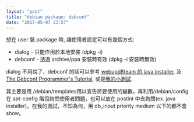 ```yaml
---
layout: "post"
title: "debian package: debconf"
date: "2017-05-07 23:57"
---
```


想在 user 裝 package 時, 讓使用者設定可以有幾個方式:
* dialog - 只能作用於本地安裝 (dpkg -i)
* debconf - 透過 archive/ppa 安裝時有效 (dpkg -i 安裝時無效)

dialog 不用說了，debconf 的話可以參考 [webupd8team 的 java installer][1], 及 [The Debconf Programmer's Tutorial][], 或是[我的小測試][2].

其主要是用 /debian/templates用以宣告將要使用的變數，再利用/debian/config 在 apt-config 階段詢問使用者問題，也可以放在 postint 中去詢問(ex. java installer)。在我的測試，不知為何，用 db_input priority medium 以下的都不會 show。


[1]: https://launchpad.net/~webupd8team/+archive/ubuntu/java
[2]: https://git.launchpad.net/~alextu/somerville/+git/test-meta-meta/tree/?h=no-binary
[The Debconf Programmer's Tutorial]: http://www.fifi.org/doc/debconf-doc/tutorial.html
